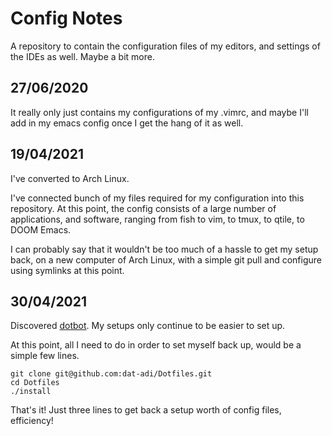 # Config Notes
A repository to contain the configuration files of my editors, and settings of the IDEs as well. Maybe a bit more.

## 27/06/2020
It really only just contains my configurations of my .vimrc, and maybe I'll add in my emacs config once I get the hang of it as well.

## 19/04/2021
I've converted to Arch Linux.

I've connected bunch of my files required for my configuration into this repository.
At this point, the config consists of a large number of applications, and software, ranging from fish to vim, to tmux, to qtile, to DOOM Emacs.

I can probably say that it wouldn't be too much of a hassle to get my setup back, on a new computer of Arch Linux, with a simple git pull and configure using symlinks at this point.

## 30/04/2021
Discovered [dotbot](https://github.com/anishathalye/dotbot#getting-started).
My setups only continue to be easier to set up.

At this point, all I need to do in order to set myself back up, would be a simple few lines.

```shell
git clone git@github.com:dat-adi/Dotfiles.git
cd Dotfiles
./install
```

That's it!
Just three lines to get back a setup worth of config files, efficiency!
